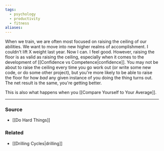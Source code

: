 ```yaml
---
tags:
  - psychology
  - productivity
  - fitness
aliases:
---
```

When we train, we are often most focused on raising the ceiling of our abilities. We want to move into new higher realms of accomplishment. I couldn't lift X weight last year. Now I can. I feel good. However, raising the floor is as valid as raising the ceiling, especially when it comes to the development of [[Confidence vs Competence|confidence]]. You may not be about to raise the ceiling every time you go work out (or write some new code, or do some other project), but you're more likely to be able to raise the floor for how *bad* any given instance of you doing the thing turns out. The net result is the same, you're getting better. 

This is also what happens when you [[Compare Yourself to Your Average]].

---
### Source
- [[Do Hard Things]]

### Related
- [[Drilling Cycles|drilling]]
